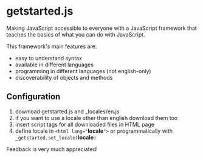 getstarted.js
=============

Making JavaScript accessible to everyone with a JavaScript framework that teaches the basics of what you can do with JavaScript.

This framework's main features are:
- easy to understand syntax
- available in different languages
- programming in different languages (not english-only)
- discoverability of objects and methods

## Configuration
1. download getstarted.js and _locales/en.js
2. if you want to use a locale other than english download them too
3. insert script tags for all downloaded files in HTML page
       <script type="text/javascript" src="_locales/en.js"></script>
       <script type="text/javascript" src="getstarted.js"></script>
4. define locale in `<html lang="`**locale**`">` or programmatically with `_getstarted.set_locale(`**locale**`)`

Feedback is very much appreciated!